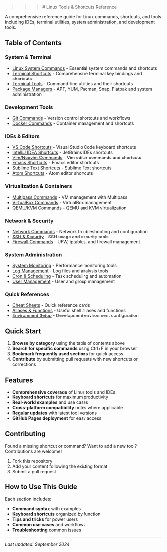 >>><h># Linux Tools & Shortcuts Reference

A comprehensive reference guide for Linux commands, shortcuts, and tools including IDEs, terminal utilities, system administration, and development tools.

## Table of Contents

### System & Terminal
- [Linux System Commands](docs/linux-commands.md) - Essential system commands and shortcuts
- [Terminal Shortcuts](docs/terminal-shortcuts.md) - Comprehensive terminal key bindings and shortcuts
- [Terminal Tools](docs/terminal-tools.md) - Command-line utilities and their shortcuts
- [Package Managers](docs/package-managers.md) - APT, YUM, Pacman, Snap, Flatpak and system administration

### Development Tools
- [Git Commands](docs/git-commands.md) - Version control shortcuts and workflows
- [Docker Commands](docs/docker-commands.md) - Container management and shortcuts

### IDEs & Editors
- [VS Code Shortcuts](docs/vscode-shortcuts.md) - Visual Studio Code keyboard shortcuts
- [IntelliJ IDEA Shortcuts](docs/intellij-shortcuts.md) - JetBrains IDEs shortcuts
- [Vim/Neovim Commands](docs/vim-commands.md) - Vim editor commands and shortcuts
- [Emacs Shortcuts](docs/emacs-shortcuts.md) - Emacs editor shortcuts
- [Sublime Text Shortcuts](docs/sublime-shortcuts.md) - Sublime Text shortcuts
- [Atom Shortcuts](docs/atom-shortcuts.md) - Atom editor shortcuts

### Virtualization & Containers
- [Multipass Commands](docs/multipass-commands.md) - VM management with Multipass
- [VirtualBox Commands](docs/virtualbox-commands.md) - VirtualBox management
- [QEMU/KVM Commands](docs/qemu-commands.md) - QEMU and KVM virtualization

### Network & Security
- [Network Commands](docs/network-commands.md) - Network troubleshooting and configuration
- [SSH & Security](docs/ssh-security.md) - SSH usage and security tools
- [Firewall Commands](docs/firewall-commands.md) - UFW, iptables, and firewall management

### System Administration
- [System Monitoring](docs/system-monitoring.md) - Performance monitoring tools
- [Log Management](docs/log-management.md) - Log files and analysis tools
- [Cron & Scheduling](docs/cron-scheduling.md) - Task scheduling and automation
- [User Management](docs/user-management.md) - User and group management

### Quick References
- [Cheat Sheets](docs/cheat-sheets/) - Quick reference cards
- [Aliases & Functions](docs/aliases.md) - Useful shell aliases and functions
- [Environment Setup](docs/environment-setup.md) - Development environment configuration

## Quick Start

1. **Browse by category** using the table of contents above
2. **Search for specific commands** using Ctrl+F in your browser
3. **Bookmark frequently used sections** for quick access
4. **Contribute** by submitting pull requests with new shortcuts or corrections

## Features

- **Comprehensive coverage** of Linux tools and IDEs
- **Keyboard shortcuts** for maximum productivity
- **Real-world examples** and use cases
- **Cross-platform compatibility** notes where applicable
- **Regular updates** with latest tool versions
- **GitHub Pages deployment** for easy access

## Contributing

Found a missing shortcut or command? Want to add a new tool? Contributions are welcome!

1. Fork this repository
2. Add your content following the existing format
3. Submit a pull request

## How to Use This Guide

Each section includes:
- **Command syntax** with examples
- **Keyboard shortcuts** organized by function
- **Tips and tricks** for power users
- **Common use cases** and workflows
- **Troubleshooting** common issues

---

*Last updated: September 2024*
